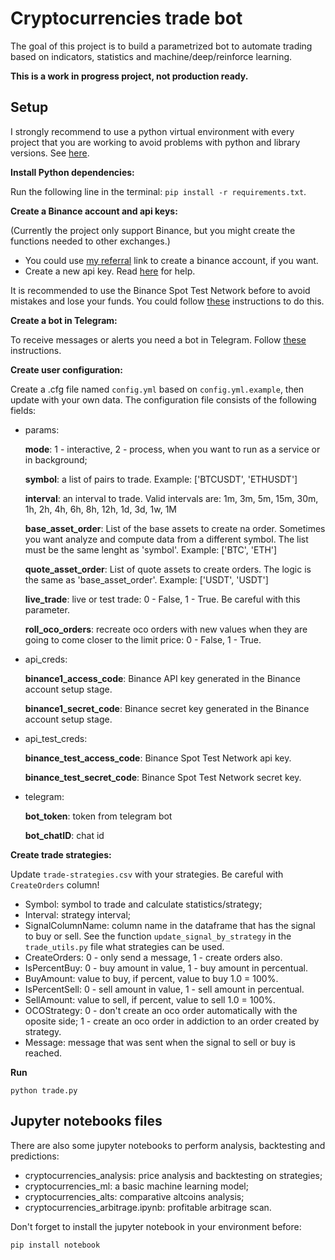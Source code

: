 # Cryptocurrencies trade bot
The goal of this project is to build a parametrized bot to automate trading based on indicators, statistics and machine/deep/reinforce learning.

**This is a work in progress project, not production ready.**

## Setup
I strongly recommend to use a python virtual environment with every project that you are working to avoid problems with python and library versions. See [here](https://www.freecodecamp.org/news/how-to-manage-python-dependencies-using-virtual-environments/).

**Install Python dependencies:**

Run the following line in the terminal: `pip install -r requirements.txt`.

**Create a Binance account and api keys:**

(Currently the project only support Binance, but you might create the functions needed to other exchanges.)

- You could use [my referral](https://accounts.binance.com/en/register?ref=43137026) link to create a binance account, if you want.
- Create a new api key. Read [here](https://www.binance.com/en/support/faq/360002502072) for help.

It is recommended to use the Binance Spot Test Network before to avoid mistakes and lose your funds. You could follow [these](https://testnet.binance.vision/) instructions to do this.

**Create a bot in Telegram:**

To receive messages or alerts you need a bot in Telegram. Follow [these](https://medium.com/@ManHay_Hong/how-to-create-a-telegram-bot-and-send-messages-with-python-4cf314d9fa3e) instructions.

**Create user configuration:**

Create a .cfg file named `config.yml` based on `config.yml.example`, then update with your own data. The configuration file consists of the following fields:

- params:

    **mode**: 1 - interactive, 2 - process, when you want to run as a service or in background;

    **symbol**: a list of pairs to trade. Example: ['BTCUSDT', 'ETHUSDT']

    **interval**: an interval to trade. Valid intervals are: 1m, 3m, 5m, 15m, 30m, 1h, 2h, 4h, 6h, 8h, 12h, 1d, 3d, 1w, 1M

    **base_asset_order**: List of the base assets to create na order. Sometimes you want analyze and compute data from a different symbol. The list must be the same lenght as 'symbol'. Example: ['BTC', 'ETH']

    **quote_asset_order**: List of quote assets to create orders. The logic is the same as 'base_asset_order'. Example: ['USDT', 'USDT']

    **live_trade**: live or test trade: 0 - False, 1 - True. Be careful with this parameter.
    
    **roll_oco_orders**: recreate oco orders with new values when they are going to come closer to the limit price: 0 - False, 1 - True.

- api_creds:

    **binance1_access_code**: Binance API key generated in the Binance account setup stage.

    **binance1_secret_code**: Binance secret key generated in the Binance account setup stage.

- api_test_creds:

    **binance_test_access_code**: Binance Spot Test Network api key.

    **binance_test_secret_code**: Binance Spot Test Network secret key.

- telegram:

    **bot_token**: token from telegram bot

    **bot_chatID**: chat id


**Create trade strategies:**

Update `trade-strategies.csv` with your strategies. Be careful with `CreateOrders` column!

- Symbol: symbol to trade and calculate statistics/strategy;
- Interval: strategy interval;
- SignalColumnName: column name in the dataframe that has the signal to buy or sell. See the function `update_signal_by_strategy` in the `trade_utils.py` file what strategies can be used.
- CreateOrders: 0 - only send a message, 1 - create orders also.
- IsPercentBuy: 0 - buy amount in value, 1 - buy amount in percentual.
- BuyAmount: value to buy, if percent, value to buy 1.0 = 100%.
- IsPercentSell: 0 - sell amount in value, 1 - sell amount in percentual.
- SellAmount: value to sell, if percent, value to sell 1.0 = 100%.
- OCOStrategy: 0 - don't create an oco order automatically with the oposite side; 1 - create an oco order in addiction to an order created by strategy.
- Message: message that was sent when the signal to sell or buy is reached.

**Run**

```shell
python trade.py
```

## Jupyter notebooks files

There are also some jupyter notebooks to perform analysis, backtesting and predictions:

- cryptocurrencies_analysis: price analysis and backtesting on strategies;
- cryptocurrencies_ml: a basic machine learning model;
- cryptocurrencies_alts: comparative altcoins analysis;
- cryptocurrencies_arbitrage.ipynb: profitable arbitrage scan.

Don't forget to install the jupyter notebook in your environment before:

```shell
pip install notebook
```
